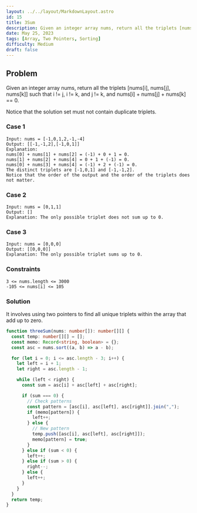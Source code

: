 ```yaml
---
layout: ../../layout/MarkdownLayout.astro
id: 15
title: 3Sum
description: Given an integer array nums, return all the triplets [nums[i], nums[j], nums[k]] such that i != j, i != k, and j != k, and nums[i] + nums[j] + nums[k] == 0.
date: May 25, 2023
tags: [Array, Two Pointers, Sorting]
difficulty: Medium
draft: false
---
```


## Problem

Given an integer array nums, return all the triplets [nums[i], nums[j], nums[k]] such that i != j, i != k, and j != k, and nums[i] + nums[j] + nums[k] == 0.

Notice that the solution set must not contain duplicate triplets.

### Case 1

```
Input: nums = [-1,0,1,2,-1,-4]
Output: [[-1,-1,2],[-1,0,1]]
Explanation:
nums[0] + nums[1] + nums[2] = (-1) + 0 + 1 = 0.
nums[1] + nums[2] + nums[4] = 0 + 1 + (-1) = 0.
nums[0] + nums[3] + nums[4] = (-1) + 2 + (-1) = 0.
The distinct triplets are [-1,0,1] and [-1,-1,2].
Notice that the order of the output and the order of the triplets does not matter.
```

### Case 2

```
Input: nums = [0,1,1]
Output: []
Explanation: The only possible triplet does not sum up to 0.
```

### Case 3

```
Input: nums = [0,0,0]
Output: [[0,0,0]]
Explanation: The only possible triplet sums up to 0.
```

### Constraints

```
3 <= nums.length <= 3000
-105 <= nums[i] <= 105
```

### Solution

It involves using two pointers to find all unique triplets within the array that add up to zero.

```typescript
function threeSum(nums: number[]): number[][] {
  const temp: number[][] = [];
  const memo: Record<string, boolean> = {};
  const asc = nums.sort((a, b) => a - b);

  for (let i = 0; i <= asc.length - 3; i++) {
    let left = i + 1;
    let right = asc.length - 1;

    while (left < right) {
      const sum = asc[i] + asc[left] + asc[right];

      if (sum === 0) {
        // Check patterns
        const pattern = [asc[i], asc[left], asc[right]].join(",");
        if (memo[pattern]) {
          left++;
        } else {
          // New pattern
          temp.push([asc[i], asc[left], asc[right]]);
          memo[pattern] = true;
        }
      } else if (sum < 0) {
        left++;
      } else if (sum > 0) {
        right--;
      } else {
        left++;
      }
    }
  }
  return temp;
}
```
